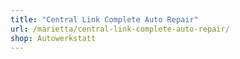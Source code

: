 ```yaml
---
title: "Central Link Complete Auto Repair"
url: /marietta/central-link-complete-auto-repair/
shop: Autowerkstatt
---
```

